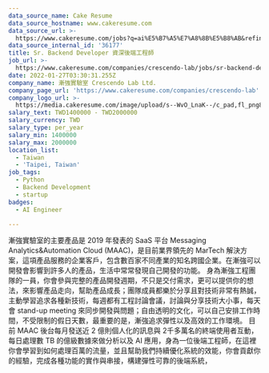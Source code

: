 ```yaml
---
data_source_name: Cake Resume
data_source_hostname: www.cakeresume.com
data_source_url: >-
  https://www.cakeresume.com/jobs?q=ai%E5%B7%A5%E7%A8%8B%E5%B8%AB&refinementList%5Blang_[…]y_type%5D=per_year&range%5Bsalary_range%5D%5Bmin%5D=1000000
data_source_internal_id: '36177'
title: Sr. Backend Developer 資深後端工程師
job_url: >-
  https://www.cakeresume.com/companies/crescendo-lab/jobs/sr-backend-developer-senior-backend-engineer
date: 2022-01-27T03:30:31.255Z
company_name: 漸強實驗室 Crescendo Lab Ltd.
company_page_url: 'https://www.cakeresume.com/companies/crescendo-lab'
company_logo_url: >-
  https://media.cakeresume.com/image/upload/s--WvO_LnaK--/c_pad,fl_png8,h_200,w_200/v1647958680/h1owwft8hx8c6t96ivys.png
salary_text: TWD1400000 - TWD2000000
salary_currency: TWD
salary_type: per_year
salary_min: 1400000
salary_max: 2000000
location_list:
  - Taiwan
  - 'Taipei, Taiwan'
job_tags:
  - Python
  - Backend Development
  - startup
badges:
  - AI Engineer

---
```


漸強實驗室的主要產品是 2019 年發表的 SaaS 平台 Messaging Analytics&Automation Cloud (MAAC)，是目前業界領先的 MarTech 解決方案，這項產品服務的企業客戶，包含數百家不同產業的知名跨國企業。在漸強可以開發會影響到許多人的產品，生活中常常發現自己開發的功能。 身為漸強工程團隊的一員，你會參與完整的產品開發週期，不只是交付需求，更可以提供你的想法，來影響產品走向，幫助產品成長；團隊成員都樂於分享且對技術非常有熱誠，主動學習追求各種新技術，每週都有工程討論會議，討論與分享技術大小事，每天會 stand-up meeting 來同步開發與問題；自由透明的文化，可以自己安排工作時間，不受限制的假日天數，最重要的是，漸強追求彈性以及高效的工作環境。 目前 MAAC 後台每月發送近 2 億則個人化的訊息與 2千多萬名的終端使用者互動，每日處理數 TB 的億級數據來做分析以及 AI 應用，身為一位後端工程師，在這裡你會學習到如何處理百萬的流量，並且幫助我們持續優化系統的效能，你會貢獻你的經驗，完成各種功能的實作與串接，構建彈性可靠的後端系統，